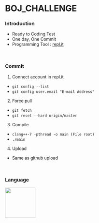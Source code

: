# BOJ_CHALLENGE

### Introduction

- Ready to Coding Test
- One day, One Commit
- Programming Tool : [repl.it](https://replit.com/)
<br>

### Commit

1. Connect account in repl.it
- ```git config --list```
- ```git config user.email "E-mail Address" ```

2. Force pull
- ```git fetch```
- ```git reset --hard origin/master```

3. Compile
- ```clang++-7 -pthread -o main (File root)```
- ```./main```

4. Upload
- Same as github upload
<br>

### Language
<image src = "https://user-images.githubusercontent.com/55044278/126054928-a676e3a6-e6a4-45a4-9114-c271073bfd6d.png" height = "100px">
